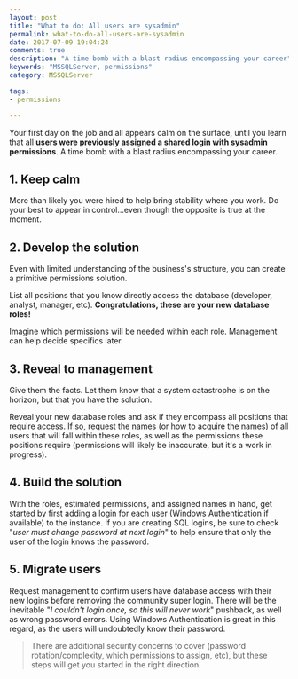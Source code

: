 ```yaml
---
layout: post
title: "What to do: All users are sysadmin"
permalink: what-to-do-all-users-are-sysadmin
date: 2017-07-09 19:04:24
comments: true
description: "A time bomb with a blast radius encompassing your career"
keywords: "MSSQLServer, permissions"
category: MSSQLServer

tags:
- permissions

---
```


Your first day on the job and all appears calm on the surface, until you learn that all **users were previously assigned a shared login with sysadmin permissions**. A time bomb with a blast radius encompassing your career.

## 1. Keep calm
   More than likely you were hired to help bring stability where you work. Do your best to appear in control...even though the opposite is true at the moment.
    
## 2. Develop the solution
   
   Even with limited understanding of the business's structure, you can create a primitive permissions solution.
   
   List all positions that you know directly access the database (developer, analyst, manager, etc). **Congratulations, these are your new database roles!**
     
   Imagine which permissions will be needed within each role. Management can help decide specifics later.   
 
## 3. Reveal to management
   Give them the facts. Let them know that a system catastrophe is on the horizon, but that you have the solution.
   
   Reveal your new database roles and ask if they encompass all positions that require access.
   If so, request the names (or how to acquire the names) of all users that will fall within these roles, as well as the permissions these positions require (permissions will likely be inaccurate, but it's a work in progress).

## 4. Build the solution
   With the roles, estimated permissions, and assigned names in hand, get started by first adding a login for each user (Windows Authentication if available) to the instance. If you are creating SQL logins, be sure to check "*user must change password at next login*" to help ensure that only the user of the login knows the password.
    
## 5. Migrate users
   Request management to confirm users have database access with their new logins before removing the community super login. There will be the inevitable "*I couldn't login once, so this will never work*" pushback, as well as wrong password errors. Using Windows Authentication is great in this regard, as the users will undoubtedly know their password.
    
> There are additional security concerns to cover (password rotation/complexity, which permissions to assign, etc), but these steps will get you started in the right direction.

